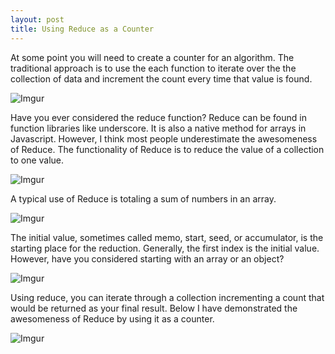```yaml
---
layout: post
title: Using Reduce as a Counter
---
```







At some point you will need to create a counter for an algorithm. The traditional approach is to use the each function to iterate over the the collection of data and increment the count every time that value is found. 

![Imgur](http://i.imgur.com/AeAoBWb.png)

Have you ever considered the reduce function? Reduce can be found in function libraries like underscore. It is also a native method for arrays in Javascript. However, I think most people underestimate the awesomeness of Reduce. The functionality of Reduce is to reduce the value of a collection to one value. 

![Imgur](http://i.imgur.com/3gXai01.png)

A typical use of Reduce is totaling a sum of numbers in an array.

![Imgur](http://i.imgur.com/NuFpMqO.png)

The initial value, sometimes called memo, start, seed, or accumulator, is the starting place for the reduction.  Generally, the first index is the initial value. However, have you considered starting with an array or an object? 

![Imgur](http://i.imgur.com/zfqdZSo.png)

Using reduce, you can iterate through a collection incrementing a count that would be returned as your final result. Below I have demonstrated the awesomeness of Reduce by using it as a counter.

![Imgur](http://i.imgur.com/o0ILSBt.png)


